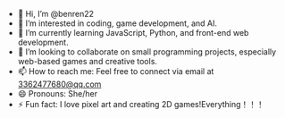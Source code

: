 - 👋 Hi, I’m @benren22
- 👀 I’m interested in coding, game development, and AI.
- 🌱 I’m currently learning JavaScript, Python, and front-end web development.
- 💞️ I’m looking to collaborate on small programming projects, especially web-based games and creative tools.
- 📫 How to reach me: Feel free to connect via email at 3362477680@qq.com
- 😄 Pronouns: She/her
- ⚡ Fun fact: I love pixel art and creating 2D games!Everything！！！
  

<!---
benren22/benren22 is a ✨ special ✨ repository because its `README.md` (this file) appears on your GitHub profile.
You can click the Preview link to take a look at your changes.
--->
